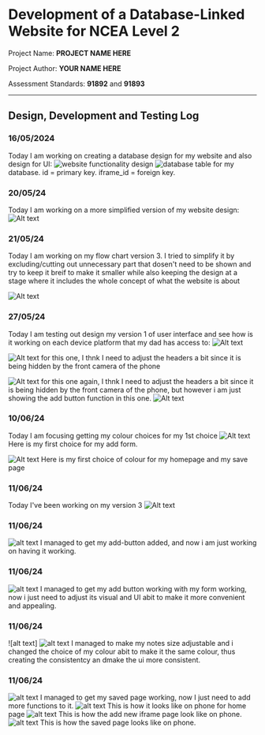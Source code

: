 # Development of a Database-Linked Website for NCEA Level 2

Project Name: **PROJECT NAME HERE**

Project Author: **YOUR NAME HERE**

Assessment Standards: **91892** and **91893**


-------------------------------------------------

## Design, Development and Testing Log
### 16/05/2024

Today I am working on creating a database design for my website and also design for UI:
![website functionality design](images/flow1.png)
![database table](images/database.png)
for my database. id = primary key. iframe_id = foreign key.





### 20/05/24

Today I am working on a more simplified version of my website design:
![Alt text](images/flow2.png)

### 21/05/24

Today I am working on my flow chart version 3. I tried to simplify it by excluding/cutting out unnecessary part that dosen't need to be shown and try to keep it breif to make it smaller while also keeping the design at a stage where it includes the whole concept of what the website is about

![Alt text](images/flow3.png)




### 27/05/24

Today I am testing out design my version 1 of user interface and see how is it working on each device platform that my dad has access to: 
![Alt text](images/image.png)

![Alt text](images/image-1.png)
for this one, I thnk I need to adjust the headers a bit since it is being hidden by the front camera of the phone

![Alt text](images/image-2.png)
for this one again, I thnk I need to adjust the headers a bit since it is being hidden by the front camera of the phone, but however i am just showing the add button function in this one.
![Alt text](images/image-3.png)

### 10/06/24
Today I am focusing getting my colour choices for my 1st choice
![Alt text](images/colour1-add-form.png)
Here is my first choice for my add form.

![Alt text](images/colour1-home&save-page.png)
Here is my first choice of colour for my homepage and my save page
### 11/06/24
Today I've been working on my version 3
![Alt text](images/images1.png)

### 11/06/24
![alt text](image.png)
I managed to get my add-button added, and now i am just working on having it working.

### 11/06/24
![alt text](image4.png)
I managed to get my add button working with my form working, now i just need to adjust its visual and UI abit to make it more convenient and appealing.

### 11/06/24
![alt text] ![alt text](image-1.png)
I managed to make my notes size adjustable and i changed the choice of my colour abit to make it the same colour, thus creating the consistentcy an dmake the ui more consistent.

### 11/06/24
![alt text](image-2.png)
I managed to get my saved page working, now I just need to add more functions to it.
![alt text](image-3.png)
This is how it looks like on phone for home page
![alt text](image-4.png)
This is how the add new iframe page look like on phone.
![alt text](image-5.png)
This is how the saved page looks like on phone.